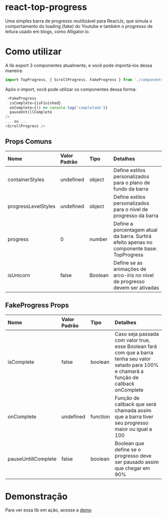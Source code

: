 # react-top-progress
Uma simples barra de progresso reutilizável para ReactJs, que simula o comportamento do loading (fake) do Youtube e também o progresso de leitura usado em blogs, como Alligator.io.

# Como utilizar
A lib export 3 componentes atualmente, e você pode importá-los dessa maneira:
``` JavaScript
import TopProgress, { ScrollProgress, FakeProgress } from './components/TopProgress';
```
Após o import, você pode utilizar os componentes dessa forma:
``` JavaScript
 <FakeProgress
  isComplete={isFinished}
  onComplete={() => console.log('completado')}
  pauseUntillComplete
/>
... ou ...
<ScrollProgress />
```
## Props Comuns
| Nome        | Valor Padrão  | Tipo  | Detalhes  |
| :------------- |:-------------|:-------------| :-----|
| containerStyles | undefined | object | Define estilos personalizados para o plano de fundo da barra |
| progressLevelStyles | undefined | object | Define estilos personalizados para o nível de progresso da barra |
| progress | 0 | number | Define a porcentagem atual da barra. Surtirá efeito apenas no componente base: TopProgress |
| isUnicorn | false | Boolean | Define se as animações de arco-íris no nível de progresso devem ser ativadas |

## FakeProgress Props
| Nome        | Valor Padrão  | Tipo  | Detalhes  |
| :------------- |:-------------|:-------------| :-----|
| isComplete | false | boolean | Caso seja passada com valor true, esse Boolean fará com que a barra tenha seu valor setado para 100% e chamará a função de callback onComplete|
| onComplete | undefined | function | Função de callback que será chamada assim que a barra tiver seu progresso maior ou igual a 100 |
| pauseUntillComplete | false | boolean | Boolean que define se o progresso deve ser pausado assim que chegar em 90% |


# Demonstração
Para ver essa lib em ação, acesse a [demo](https://jolly-villani-501550.netlify.com/)
